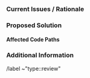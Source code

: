 <!-- Summarize your proposed refactor. In general terms, what do you want changed? -->

### Current Issues / Rationale

<!-- Please detail any rationale for performing this refactor here. Why would it help develop or improve HPCToolkit moving forward? What development difficulties have you experienced that need to be solved? Link any related bugs or feature requests here. -->

### Proposed Solution

<!-- If you have an idea for a solution, detail it here. How do you want the internal APIs to behave? What language does it need to be written in? Link any other blocking changes here. -->

#### Affected Code Paths

<!-- Please detail any code paths that would need to significantly change because of this refactor as a (possibly nested) bullet list. If possible, provide links to the source files that are most affected by this change. -->

### Additional Information

<!-- Please provide any additional information that might spark discussion. Link any external sources or inspiration here, if possible. -->

<!-- Do not remove the following line. -->

/label ~"type::review"
